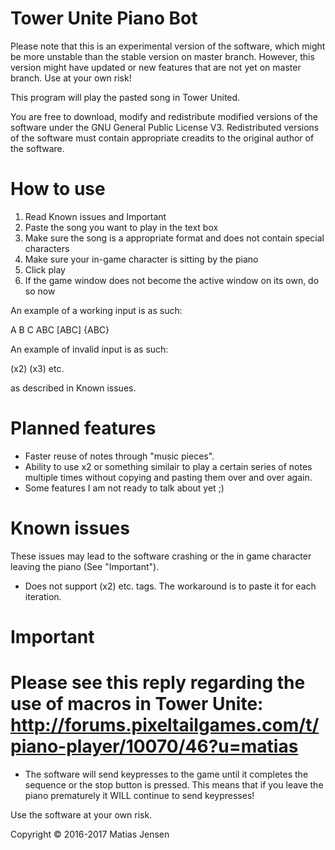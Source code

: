 # Tower Unite Piano Bot
Please note that this is an experimental version of the software, which might be more unstable than the stable version on master branch. However, this version might have updated or new features that are not yet on master branch. Use at your own risk!

This program will play the pasted song in Tower United.

You are free to download, modify and redistribute modified versions of the software under the GNU General Public License V3.
Redistributed versions of the software must contain appropriate creadits to the original author of the software.

# How to use
1. Read Known issues and Important
2. Paste the song you want to play in the text box
3. Make sure the song is a appropriate format and does not contain special characters
4. Make sure your in-game character is sitting by the piano 
5. Click play
6. If the game window does not become the active window on its own, do so now

An example of a working input is as such:

A B C ABC [ABC] {ABC}

An example of invalid input is as such:

(x2) (x3) etc.

as described in Known issues.

# Planned features

* Faster reuse of notes through "music pieces".
* Ability to use x2 or something similair to play a certain series of notes multiple times without copying and pasting them over and over again.
* Some features I am not ready to talk about yet ;)

# Known issues
These issues may lead to the software crashing or the in game character leaving the piano (See "Important").

* Does not support (x2) etc. tags. The workaround is to paste it for each iteration.

# Important

# Please see this reply regarding the use of macros in Tower Unite: http://forums.pixeltailgames.com/t/piano-player/10070/46?u=matias

* The software will send keypresses to the game until it completes the sequence or the stop button is pressed.
This means that if you leave the piano prematurely it WILL continue to send keypresses!

Use the software at your own risk.

Copyright © 2016-2017 Matias Jensen
